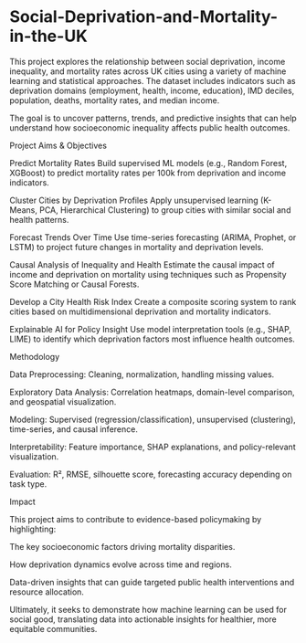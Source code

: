 # Social-Deprivation-and-Mortality-in-the-UK
This project explores the relationship between social deprivation, income inequality, and mortality rates across UK cities using a variety of machine learning and statistical approaches.
The dataset includes indicators such as deprivation domains (employment, health, income, education), IMD deciles, population, deaths, mortality rates, and median income.

The goal is to uncover patterns, trends, and predictive insights that can help understand how socioeconomic inequality affects public health outcomes.

Project Aims & Objectives

Predict Mortality Rates
Build supervised ML models (e.g., Random Forest, XGBoost) to predict mortality rates per 100k from deprivation and income indicators.

Cluster Cities by Deprivation Profiles
Apply unsupervised learning (K-Means, PCA, Hierarchical Clustering) to group cities with similar social and health patterns.

Forecast Trends Over Time
Use time-series forecasting (ARIMA, Prophet, or LSTM) to project future changes in mortality and deprivation levels.

Causal Analysis of Inequality and Health
Estimate the causal impact of income and deprivation on mortality using techniques such as Propensity Score Matching or Causal Forests.

Develop a City Health Risk Index
Create a composite scoring system to rank cities based on multidimensional deprivation and mortality indicators.

Explainable AI for Policy Insight
Use model interpretation tools (e.g., SHAP, LIME) to identify which deprivation factors most influence health outcomes.

Methodology

Data Preprocessing: Cleaning, normalization, handling missing values.

Exploratory Data Analysis: Correlation heatmaps, domain-level comparison, and geospatial visualization.

Modeling: Supervised (regression/classification), unsupervised (clustering), time-series, and causal inference.

Interpretability: Feature importance, SHAP explanations, and policy-relevant visualization.

Evaluation: R², RMSE, silhouette score, forecasting accuracy depending on task type.

Impact

This project aims to contribute to evidence-based policymaking by highlighting:

The key socioeconomic factors driving mortality disparities.

How deprivation dynamics evolve across time and regions.

Data-driven insights that can guide targeted public health interventions and resource allocation.

Ultimately, it seeks to demonstrate how machine learning can be used for social good, translating data into actionable insights for healthier, more equitable communities.

